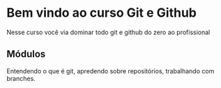 # Bem vindo ao curso Git e Github
Nesse curso você via dominar todo git e github do zero ao profissional

## Módulos
Entendendo o que é git, apredendo sobre repositórios, trabalhando com branches.